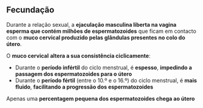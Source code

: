 ## Fecundação
Durante a relação sexual, a **ejaculação masculina liberta na vagina esperma que contém milhões de espermatozoides** que ficam em contacto com o **muco cervical produzido pelas glândulas presentes no colo do útero**.

O **muco cervical** **altera a sua consistência ciclicamente**:
- Durante o **período infértil** do ciclo menstrual, é **espesso**, **impedindo a passagem dos espermatozoides para o útero**
- Durante o **período fértil** (entre o 10.º e o 16.º) do ciclo menstrual, é **mais fluido**, **facilitando a progressão dos espermatozoides**

Apenas uma **percentagem pequena dos espermatozoides chega ao útero**